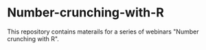 # Number-crunching-with-R

This repository contains materails for a series of webinars "Number crunching with R". 

